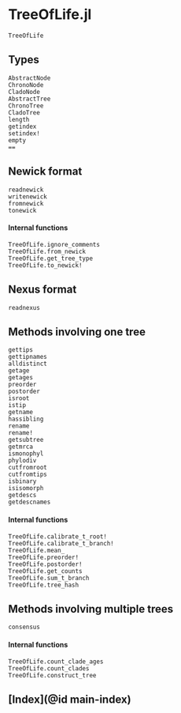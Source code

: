 # TreeOfLife.jl

```@docs
TreeOfLife
```

## Types

```@docs
AbstractNode
ChronoNode
CladoNode
AbstractTree
ChronoTree
CladoTree
length
getindex
setindex!
empty
==
```

## Newick format

```@docs
readnewick
writenewick
fromnewick
tonewick
```

#### Internal functions

```@docs
TreeOfLife.ignore_comments
TreeOfLife.from_newick
TreeOfLife.get_tree_type
TreeOfLife.to_newick!
```

## Nexus format

```@docs
readnexus
```

## Methods involving one tree

```@docs
gettips
gettipnames
alldistinct
getage
getages
preorder
postorder
isroot
istip
getname
hassibling
rename
rename!
getsubtree
getmrca
ismonophyl
phylodiv
cutfromroot
cutfromtips
isbinary
isisomorph
getdescs
getdescnames
```

#### Internal functions

```@docs
TreeOfLife.calibrate_t_root!
TreeOfLife.calibrate_t_branch!
TreeOfLife.mean_
TreeOfLife.preorder!
TreeOfLife.postorder!
TreeOfLife.get_counts
TreeOfLife.sum_t_branch
TreeOfLife.tree_hash
```

## Methods involving multiple trees

```@docs
consensus
```

#### Internal functions

```@docs
TreeOfLife.count_clade_ages
TreeOfLife.count_clades
TreeOfLife.construct_tree
```

## [Index](@id main-index)

```@index
```
